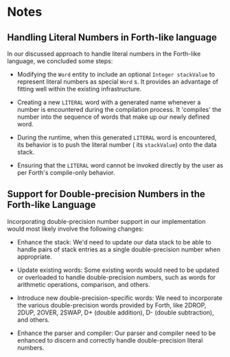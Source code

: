 # Notes

## Handling Literal Numbers in Forth-like language

In our discussed approach to handle literal numbers in the Forth-like language, we concluded some steps:

- Modifying the `Word` entity to include an optional `Integer stackValue` to represent literal numbers as special `Word`
  s. It provides an advantage of fitting well within the existing infrastructure.

- Creating a new `LITERAL` word with a generated name whenever a number is encountered during the compilation process.
  It 'compiles' the number into the sequence of words that make up our newly defined word.

- During the runtime, when this generated `LITERAL` word is encountered, its behavior is to push the literal number (
  its `stackValue`) onto the data stack.

- Ensuring that the `LITERAL` word cannot be invoked directly by the user as per Forth's compile-only behavior.

## Support for Double-precision Numbers in the Forth-like Language

Incorporating double-precision number support in our implementation would most likely involve the following changes:

- Enhance the stack: We'd need to update our data stack to be able to handle pairs of stack entries as a single
  double-precision number when appropriate.

- Update existing words: Some existing words would need to be updated or overloaded to handle double-precision numbers,
  such as words for arithmetic operations, comparison, and others.

- Introduce new double-precision-specific words: We need to incorporate the various double-precision words provided by
  Forth, like 2DROP, 2DUP, 2OVER, 2SWAP, D+ (double addition), D- (double subtraction), and others.

- Enhance the parser and compiler: Our parser and compiler need to be enhanced to discern and correctly handle
  double-precision literal numbers.

